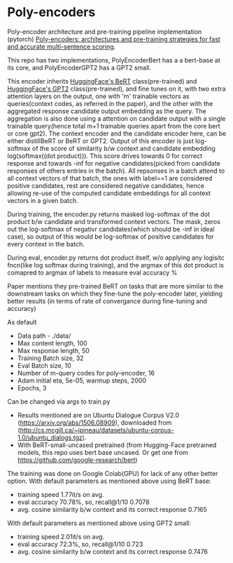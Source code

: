 # Poly-encoders
Poly-encoder architecture and pre-training pipeline implementation (pytorch) [Poly-encoders: architectures and pre-training
strategies for fast and accurate multi-sentence scoring](https://arxiv.org/pdf/1905.01969.pdf).

This repo has two implementations, PolyEncoderBert has a a bert-base at its core, and PolyEncoderGPT2 has a GPT2 small.

This encoder inherits [HuggingFace's BeRT](https://huggingface.co/transformers/model_doc/bert.html) class(pre-trained) and [HuggingFace's GPT2](https://huggingface.co/transformers/model_doc/gpt2.html) class(pre-trained), and fine tunes on it, with two extra attention layers on the output, one with 'm' trainable vectors as queries(context codes, as referred in  the paper), and the other with the aggregated response candidate output embedding as the query. The aggregation is also done using a attention on candidate output with a single trainable query(hence total m+1 trainable queries apart from the core bert or core gpt2). The context encoder and the candidate encoder here, can be either distillBeRT or BeRT or GPT2. Output of this encoder is just log-softmax of the score of similarity b/w context and candidate embedding log(softmax((dot product))). This score drives towards 0 for correct response and towards -inf for negative candidates(picked from candidate responses of others entries in the batch). All repsonses in a batch attend to all context vectors of that batch, the ones with label==1 are considered positive candidates, rest are considered negative candidates, hence allowing re-use of the computed candidate embeddings for all context vectors in a given batch.

During training, the encoder.py returns masked log-softmax of the dot product b/w candidate and transformed context vectors. The mask, zeros out the log-softmax of negativr candidates(which should be -inf in ideal case), so output of this would be log-softmax of positive candidates for every context in the batch.

During eval, encoder.py returns dot product itself, w/o applying any logisitc fncn(like log softmax during training), and the argmax of this dot product is comapred to argmax of labels to measure eval accuracy %

Paper mentions they pre-trained BeRT on tasks that are more similar to the downstream tasks on which they fine-tune the poly-encoder later, yielding better results (in terms of rate of convergance during fine-tuning and accuracy)

As default
- Data path - ./data/
- Max content length, 100
- Max response length, 50
- Training Batch size, 32
- Eval Batch size, 10
- Number of m-query codes for poly-encoder, 16
- Adam initial eta, 5e-05, warmup steps, 2000
- Epochs, 3

Can be changed via args to train.py


- Results mentioned are on Ubuntu Dialogue Corpus V2.0 (https://arxiv.org/abs/1506.08909), downloaded from (http://cs.mcgill.ca/~jpineau/datasets/ubuntu-corpus-1.0/ubuntu_dialogs.tgz).
- With BeRT-small-uncased pretrained (from Hugging-Face pretrained models, this repo uses bert base uncased. Or get one from https://github.com/google-research/bert)


The training was done on Google Colab(GPU) for lack of any other better option.
With default parameters as mentioned above using BeRT base:
- training speed 1.77it/s on avg.
- eval accuracy 70.78%, so, recall@1/10 0.7078
- avg. cosine similarity b/w context and its correct response 0.7165

With default parameters as mentioned above using GPT2 small:
- training speed 2.01it/s on avg.
- eval accuracy 72.3%, so, recall@1/10 0.723
- avg. cosine similarity b/w context and its correct response 0.7476
